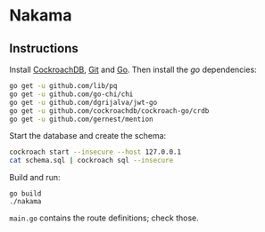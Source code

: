 # Nakama

## Instructions

Install [CockroachDB](https://www.cockroachlabs.com/), [Git](https://git-scm.com/) and [Go](https://golang.org/).
Then install the _go_ dependencies:
```bash
go get -u github.com/lib/pq
go get -u github.com/go-chi/chi
go get -u github.com/dgrijalva/jwt-go
go get -u github.com/cockroachdb/cockroach-go/crdb
go get -u github.com/gernest/mention
```

Start the database and create the schema:
```bash
cockroach start --insecure --host 127.0.0.1
cat schema.sql | cockroach sql --insecure
```

Build and run:
```
go build
./nakama
```

`main.go` contains the route definitions; check those.
